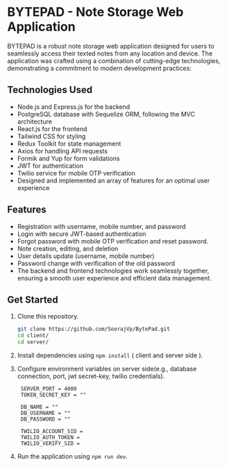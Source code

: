 # BYTEPAD - Note Storage Web Application

BYTEPAD is a robust note storage web application designed for users to seamlessly access their texted notes from any location and device. The application was crafted using a combination of cutting-edge technologies, demonstrating a commitment to modern development practices:

## Technologies Used

- Node.js and Express.js for the backend
- PostgreSQL database with Sequelize ORM, following the MVC architecture
- React.js for the frontend
- Tailwind CSS for styling
- Redux Toolkit for state management
- Axios for handling API requests
- Formik and Yup for form validations
- JWT for authentication
- Twilio service for mobile OTP verification
- Designed and implemented an array of features for an optimal user experience

## Features

- Registration with username, mobile number, and password
- Login with secure JWT-based authentication
- Forgot password with mobile OTP verification and reset password.
- Note creation, editing, and deletion
- User details update (username, mobile number)
- Password change with verification of the old password
- The backend and frontend technologies work seamlessly together, ensuring a smooth user experience and efficient data management.

## Get Started

1. Clone this repository.

   ```bash
   git clone https://github.com/SoorajVp/BytePad.git
   cd client/
   cd server/
   ```
2. Install dependencies using `npm install` ( client and server side ).

3. Configure environment variables on server side(e.g., database connection, port, jwt secret-key, twilio credentials).
   ```plaintext
    SERVER_PORT = 4000
    TOKEN_SECRET_KEY = ""

    DB_NAME = ""
    DB_USERNAME = ""
    DB_PASSWORD = ""

    TWILIO_ACCOUNT_SID = 
    TWILIO_AUTH_TOKEN = 
    TWILIO_VERIFY_SID = 
    ```

4. Run the application using `npm run dev`.
